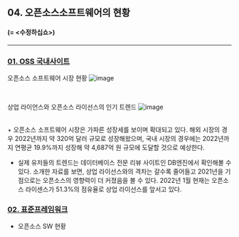 <!-- 오픈소스소프트웨어 역사와 현황
    3. OSS 현재 현황-->

## 04. 오픈소스소프트웨어의 현황
#### (= <수정하십쇼>)
---

### [01. OSS 국내사이트](https://www.oss.kr/)
오픈소스 소프트웨어 시장 현황
![image](https://cdn.comworld.co.kr/news/photo/202201/50514_41552_2440.png)

<br>

 상업 라이언스와 오픈소스 라이선스의 인기 트렌드
![image](https://cdn.comworld.co.kr/news/photo/202201/50514_41553_2456.png)

<br>
+  오픈소스 소프트웨어 시장은 가파른 성장세를 보이며 확대되고 있다. 해외 시장의 경우 2022년까지 약 320억 달러 규모로 성장해왔으며, 국내 시장의 경우에는 2022년까지 연평균 19.9%까지 성장해  약 4,687억 원 규모에 도달할 것으로 예상한다.

+  실제 유저들의 트렌드는 데이터베이스 전문 리뷰 사이트인 DB엔진에서 확인해볼 수 있다. 소개한 자료를 보면, 상업 라이선스와의 격차는 갈수록 줄어들고 2021년을 기점으로는 오픈소스의 영향력이 더 커졌음을 볼 수 있다.
 2022년 1월 현재는 오픈소스 라이센스가 51.3%의 점유율로 상업 라이선스를 앞서고 있다.


### [02. 표준프레임워크](https://www.egovframe.go.kr/home/sub.do?menuNo=13)

+ 오픈소스 SW 현황